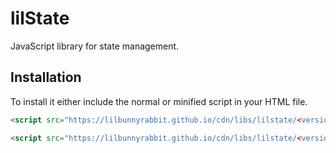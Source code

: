 # lilState
JavaScript library for state management.

## Installation
To install it either include the normal or minified script in your HTML file.

```html
<script src="https://lilbunnyrabbit.github.io/cdn/libs/lilstate/<version>/lilstate.js"></script>
```

```html
<script src="https://lilbunnyrabbit.github.io/cdn/libs/lilstate/<version>/lilstate.min.js"></script>
```